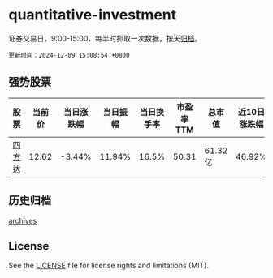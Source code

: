 # quantitative-investment

证券交易日，9:00-15:00，每半时抓取一次数据，按天[归档](archives)。

`更新时间：2024-12-09 15:08:54 +0800`

## 强势股票

|股票|当前价|当日涨跌幅|当日振幅|当日换手率|市盈率TTM|总市值|近10日涨跌幅|
|----|----|----|----|----|----|----|----|
|[四方达](https://xueqiu.com/S/SZ300179)|12.62|-3.44%|11.94%|16.5%|50.31|61.32亿|46.92%|

## 历史归档

[archives](archives)

## License

See the [LICENSE](LICENSE) file for license rights and limitations (MIT).